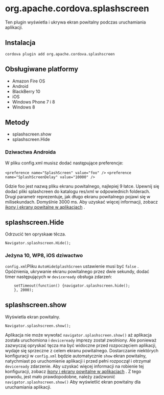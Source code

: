 <!---
    Licensed to the Apache Software Foundation (ASF) under one
    or more contributor license agreements.  See the NOTICE file
    distributed with this work for additional information
    regarding copyright ownership.  The ASF licenses this file
    to you under the Apache License, Version 2.0 (the
    "License"); you may not use this file except in compliance
    with the License.  You may obtain a copy of the License at

      http://www.apache.org/licenses/LICENSE-2.0

    Unless required by applicable law or agreed to in writing,
    software distributed under the License is distributed on an
    "AS IS" BASIS, WITHOUT WARRANTIES OR CONDITIONS OF ANY
    KIND, either express or implied.  See the License for the
    specific language governing permissions and limitations
    under the License.
-->

# org.apache.cordova.splashscreen

Ten plugin wyświetla i ukrywa ekran powitalny podczas uruchamiania aplikacji.

## Instalacja

    cordova plugin add org.apache.cordova.splashscreen
    

## Obsługiwane platformy

*   Amazon Fire OS
*   Android
*   BlackBerry 10
*   iOS
*   Windows Phone 7 i 8
*   Windows 8

## Metody

*   splashscreen.show
*   splashscreen.Hide

### Dziwactwa Androida

W pliku config.xml musisz dodać następujące preferencje:

`<preference name="SplashScreen" value="foo" />` `<preference name="SplashScreenDelay" value="10000" />`

Gdzie foo jest nazwą pliku ekranu powitalnego, najlepiej 9 łatce. Upewnij się dodać pliki splashcreen do katalogu res/xml w odpowiednich folderach. Drugi parametr reprezentuje, jak długo ekranu powitalnego pojawi się w milisekundach. Domyślnie 3000 ms. Aby uzyskać więcej informacji, zobacz [ikony i ekrany powitalne w aplikacjach][1] .

 [1]: http://cordova.apache.org/docs/en/edge/config_ref_images.md.html

## splashscreen.Hide

Odrzucić ten opryskaæ têcza.

    Navigator.splashscreen.Hide();
    

### Jeżyna 10, WP8, iOS dziwactwo

`config.xml`Pliku `AutoHideSplashScreen` ustawienie musi być `false` . Opóźnienia, ukrywanie ekranu powitalnego przez dwie sekundy, dodać timer następujących w `deviceready` obsługa zdarzeń:

        setTimeout(function() {navigator.splashscreen.hide();
        }, 2000);
    

## splashscreen.show

Wyświetla ekran powitalny.

    Navigator.splashscreen.show();
    

Aplikacja nie może wywołać `navigator.splashscreen.show()` aż aplikacja została uruchomiona i `deviceready` imprezy został zwolniony. Ale ponieważ zazwyczaj opryskać tęcza ma być widoczne przed rozpoczęciem aplikacji, wydaje się sprzeczne z celem ekranu powitalnego. Dostarczanie niektórych konfiguracji w `config.xml` będzie automatycznie `show` ekran powitalny, natychmiast po uruchomienie aplikacji i przed pełni rozpoczął i otrzymał `deviceready` zdarzenie. Aby uzyskać więcej informacji na robienie tej konfiguracji, zobacz [ikony i ekrany powitalne w aplikacjach][1] . Z tego powodu, jest mało prawdopodobne, należy zadzwonić `navigator.splashscreen.show()` Aby wyświetlić ekran powitalny dla uruchamiania aplikacji.